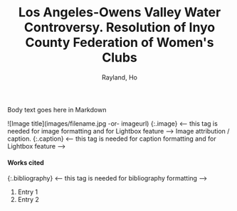 ﻿---
layout: post
title: "​​Los Angeles-Owens Valley Water Controversy. Resolution of Inyo County Federation of Women's Clubs"
timelinedate: 1923-09-01
categories: ["Aqueducts"]
author: "Rayland, Ho"
lat: 37.2337
lng: -118.2760
headertitle: "this is the running title at the top. the default is to display the site title, so to activate the running title you will need to uncomment in the post.html layout"
desc: "A manuscript written by residents of Inyo County to the city of Los Angeles. It briefs the complaints that the Owens Valley citizens have after Los Angeles redirected the Owens River using the LA Aqueduct."
---
Body text goes here in Markdown


![Image title](images/filename.jpg -or- imageurl)
   {:.image} <-- this tag is needed for image formatting and for Lightbox feature -->
Image attribution / caption.
   {:.caption} <-- this tag is needed for caption formatting and for Lightbox feature -->


#### Works cited


{:.bibliography} <-- this tag is needed for bibliography formatting -->
1. Entry 1
2. Entry 2